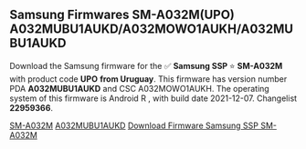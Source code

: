 <h2>Samsung Firmwares SM-A032M(UPO) A032MUBU1AUKD/A032MOWO1AUKH/A032MUBU1AUKD</h2>
Download the Samsung firmware for the ✅ <strong>Samsung SSP </strong> ⭐ <strong>SM-A032M</strong> with product code <strong>UPO</strong> <strong> from Uruguay</strong>. This firmware has version number PDA <strong>A032MUBU1AUKD</strong> and CSC A032MOWO1AUKH. The operating system of this firmware is Android R , with build date 2021-12-07. Changelist <strong>22959366</strong>.


[SM-A032M](https://samfirm.shop/samsung/model/SM-A032M)
[A032MUBU1AUKD](https://samfirm.shop/samsung/pda/A032MUBU1AUKD)
[Download Firmware Samsung SSP SM-A032M](https://samfirm.shop/samsung/firmware/481270)
